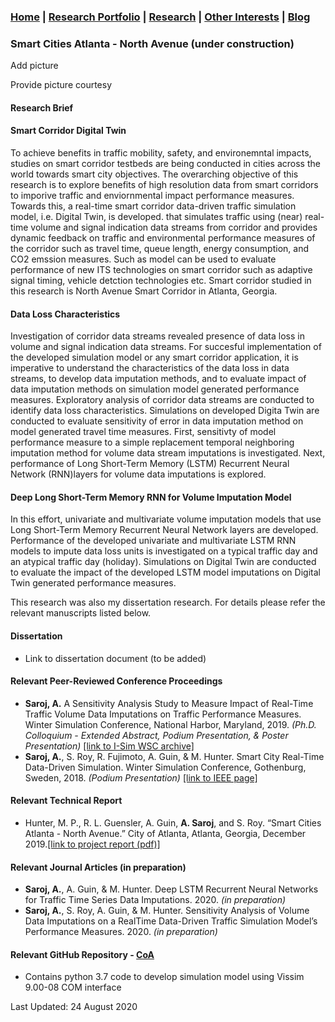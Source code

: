 ### [Home](README.md) | [Research Portfolio](/research.md) | [Research](research_projects.md) | [Other Interests](other_interests.md) | [Blog](blog.md) 

### Smart Cities Atlanta - North Avenue (under construction)
Add picture 

Provide picture courtesy

#### Research Brief

#### Smart Corridor Digital Twin 
To achieve benefits in traffic mobility, safety, and environemntal impacts, studies on smart corridor testbeds are being conducted in cities across the world towards smart city objectives. The overarching objective of this research is to explore benefits of high resolution data from smart corridors to imporive traffic and enviornmental impact performance measures. Towards this, a real-time smart corridor data-driven traffic simulation model, i.e. Digital Twin, is developed. that simulates traffic using (near) real-time volume and signal indication data streams from corridor and provides dynamic feedback on traffic and environmental performance measures of the corridor such as travel time, queue length, energy consumption, and CO2 emssion measures. Such as model can be used to evaluate performance of new ITS technologies on smart corridor such as adaptive signal timing, vehicle detction technologies etc. Smart corridor studied in this research is North Avenue Smart Corridor in Atlanta, Georgia. 

#### Data Loss Characteristics
Investigation of corridor data streams revealed presence of data loss in volume and signal indication data streams. For succesful implementation of the developed simulation model or any smart corridor application, it is imperative to understand the characteristics of the data loss in data streams, to develop data imputation methods, and  to evaluate impact of data imputation methods on simulation model generated performance measures. Exploratory analysis of corridor data streams are conducted to identify data loss characteristics. Simulations on developed Digita Twin are conducted to evaluate sensitivity of error in data imputation method on model generated travel time measures. First, sensitivty of model performance measure to a simple replacement temporal neighboring imputation method for volume data stream imputations is investigated. Next, performance of Long Short-Term Memory (LSTM) Recurrent Neural Network (RNN)layers for volume data imputations is explored. 

#### Deep Long Short-Term Memory RNN for Volume Imputation Model 
In this effort, univariate and multivariate volume imputation models that use Long Short-Term Memory Recurrent Neural Network layers are developed. Performance of the developed univariate and multivariate LSTM RNN models to impute data loss units is investigated on a typical traffic day and an atypical traffic day (holiday). Simulations on Digital Twin are conducted to evaluate the impact of the developed LSTM model imputations on Digital Twin generated performance measures. 

This research was also my dissertation research. For details please refer the relevant manuscripts listed below. 

#### Dissertation 
- Link to dissertation document (to be added)
  
#### Relevant Peer-Reviewed Conference Proceedings
- **Saroj, A.** A Sensitivity Analysis Study to Measure Impact of Real-Time Traffic Volume Data Imputations on Traffic Performance Measures. Winter Simulation Conference, National Harbor, Maryland, 2019. *(Ph.D. Colloquium - Extended Abstract, Podium Presentation, & Poster Presentation)* [[link to I-Sim WSC archive]](https://www.informs-sim.org/wsc19papers/290.pdf)
- **Saroj, A.**, S. Roy, R. Fujimoto, A. Guin, & M. Hunter. Smart City Real-Time Data-Driven Simulation. Winter Simulation Conference, Gothenburg, Sweden, 2018. *(Podium Presentation)* [[link to IEEE page]](https://ieeexplore.ieee.org/document/8632198?denied=)

#### Relevant Technical Report
- Hunter, M. P., R. L. Guensler, A. Guin, **A. Saroj**, and S. Roy. “Smart Cities Atlanta - North Avenue.” City of Atlanta, Atlanta, Georgia, December 2019.[[link to project report (pdf)]](http://realtime.ce.gatech.edu/RenewAtlanta-GeorgiaTech-Final-Report.pdf)

#### Relevant Journal Articles (in preparation)
- **Saroj, A.**, A. Guin, & M. Hunter. Deep LSTM Recurrent Neural Networks for Traffic Time Series Data Imputations. 2020. *(in preparation)*
- **Saroj, A.**, S. Roy, A. Guin, & M. Hunter. Sensitivity Analysis of Volume Data Imputations on a RealTime Data-Driven Traffic Simulation Model’s Performance Measures. 2020. *(in preparation)*

#### Relevant GitHub Repository - [CoA]()
- Contains python 3.7 code to develop simulation model using Vissim 9.00-08 COM interface

Last Updated: 24 August 2020



